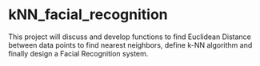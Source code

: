 # kNN_facial_recognition
This project will discuss and develop functions to find Euclidean Distance between data points to find nearest neighbors, define k-NN algorithm and finally design a Facial Recognition system.
